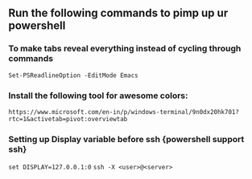 ## Run the following commands to pimp up ur powershell

### To make tabs reveal everything instead of cycling through commands

`Set-PSReadlineOption -EditMode Emacs`

### Install the following tool for awesome colors:
`https://www.microsoft.com/en-in/p/windows-terminal/9n0dx20hk701?rtc=1&activetab=pivot:overviewtab`

### Setting up Display variable before ssh {powershell support ssh}
`set DISPLAY=127.0.0.1:0`
`ssh -X <user>@<server>`
